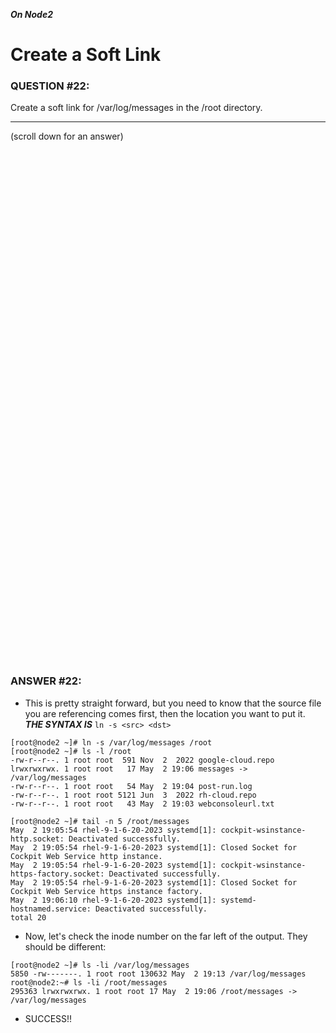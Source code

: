 ***On Node2***
# Create a Soft Link

### QUESTION #22:
Create a soft link for /var/log/messages in the /root directory.

***
(scroll down for an answer)

<br/><br/><br/><br/><br/><br/><br/><br/><br/><br/><br/><br/><br/><br/><br/><br/><br/><br/><br/><br/><br/><br/><br/><br/>
<br/><br/><br/><br/><br/><br/><br/><br/><br/><br/><br/><br/><br/><br/><br/><br/><br/><br/><br/><br/><br/><br/><br/><br/>

### ANSWER #22:

* This is pretty straight forward, but you need to know that the source file you are referencing comes first,
then the location you want to put it.
***THE SYNTAX IS*** ```ln -s <src> <dst>```

```
[root@node2 ~]# ln -s /var/log/messages /root
[root@node2 ~]# ls -l /root
-rw-r--r--. 1 root root  591 Nov  2  2022 google-cloud.repo
lrwxrwxrwx. 1 root root   17 May  2 19:06 messages -> /var/log/messages
-rw-r--r--. 1 root root   54 May  2 19:04 post-run.log
-rw-r--r--. 1 root root 5121 Jun  3  2022 rh-cloud.repo
-rw-r--r--. 1 root root   43 May  2 19:03 webconsoleurl.txt

[root@node2 ~]# tail -n 5 /root/messages
May  2 19:05:54 rhel-9-1-6-20-2023 systemd[1]: cockpit-wsinstance-http.socket: Deactivated successfully.
May  2 19:05:54 rhel-9-1-6-20-2023 systemd[1]: Closed Socket for Cockpit Web Service http instance.
May  2 19:05:54 rhel-9-1-6-20-2023 systemd[1]: cockpit-wsinstance-https-factory.socket: Deactivated successfully.
May  2 19:05:54 rhel-9-1-6-20-2023 systemd[1]: Closed Socket for Cockpit Web Service https instance factory.
May  2 19:06:10 rhel-9-1-6-20-2023 systemd[1]: systemd-hostnamed.service: Deactivated successfully.
total 20
```

* Now, let's check the inode number on the far left of the output.  They should be different:
```
[root@node2 ~]# ls -li /var/log/messages
5850 -rw-------. 1 root root 130632 May  2 19:13 /var/log/messages
root@node2:~# ls -li /root/messages
295363 lrwxrwxrwx. 1 root root 17 May  2 19:06 /root/messages -> /var/log/messages
```

* SUCCESS!!
